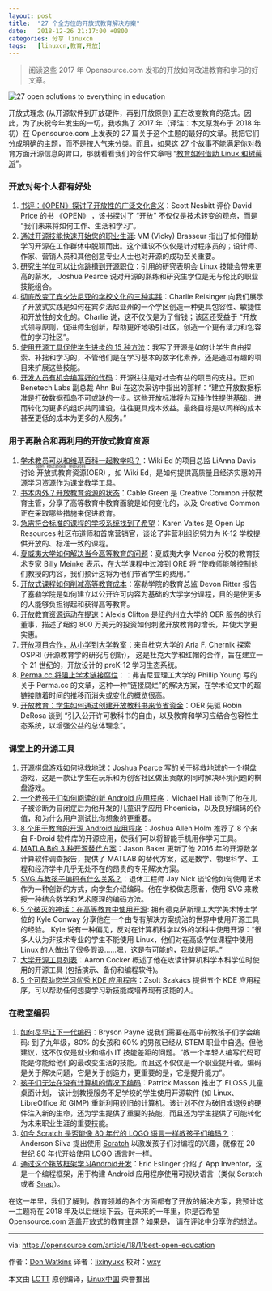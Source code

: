 ```yaml
---
layout: post
title:	"27 个全方位的开放式教育解决方案"
date:	2018-12-26 21:17:00 +0800 
categories:	分享 linuxcn 
tags:	[linuxcn,教育,开放]
---
```




> 
> 阅读这些 2017 年 Opensource.com 发布的开放如何改进教育和学习的好文章。
> 
> 
> 


![27 open solutions to everything in education](/Asserts/Images//attachment/album/201812/26/211736vbywyn5lbbnnn4ll.png)


开放式理念 (从开源软件到开放硬件，再到开放原则) 正在改变教育的范式。因此，为了庆祝今年发生的一切，我收集了 2017 年（译注：本文原发布于 2018 年初）在 Opensource.com 上发表的 27 篇关于这个主题的最好的文章。我把它们分成明确的主题，而不是按人气来分类。而且，如果这 27 个故事不能满足你对教育方面开源信息的胃口，那就看看我们的合作文章吧 “[教育如何借助 Linux 和树莓派](https://opensource.com/article/17/12/best-opensourcecom-linux-and-raspberry-pi-education)”。


### 开放对每个人都有好处


1. [书评：《OPEN》探讨了开放性的广泛文化含义](https://opensource.com/article/17/7/book-review-open)：Scott Nesbitt 评价 David Price 的书 《OPEN》 ，该书探讨了 “开放” 不仅仅是技术转变的观点，而是 “我们未来将如何工作、生活和学习”。
2. [通过开源技能快速开始您的职业生涯](https://opensource.com/article/17/8/jump-start-your-career): VM (Vicky) Brasseur 指出了如何借助学习开源在工作群体中脱颖而出。这个建议不仅仅是针对程序员的；设计师、作家、营销人员和其他创意专业人士也对开源的成功至关重要。
3. [研究生学位可以让你跳槽到开源职位](https://opensource.com/article/17/1/grad-school-open-source-academic-lab)：引用的研究表明会 Linux 技能会带来更高的薪水， Joshua Pearce 说对开源的熟练和研究生学位是无与伦比的职业技能组合。
4. [彻底改变了宾夕法尼亚的学校文化的三种实践](https://opensource.com/article/17/7/open-school-leadership)：Charlie Reisinger 向我们展示了开放式实践是如何在宾夕法尼亚州的一个学区创造一种更具包容性、敏捷性和开放性的文化的。Charlie 说，这不仅仅是为了省钱；该区还受益于 “开放式领导原则，促进师生创新，帮助更好地吸引社区，创造一个更有活力和包容性的学习社区”。
5. [使用开源工具促使学生进步的 15 种方法](https://opensource.com/article/17/7/empower-students-open-source-tools)：我写了开源是如何让学生自由探索、补拙和学习的，不管他们是在学习基本的数字化素养，还是通过有趣的项目来扩展这些技能。
6. [开发人员有机会编写好的代码](https://opensource.com/article/17/3/interview-anh-bui-benetech-labs)：开源往往是对社会有益的项目的支柱。正如 Benetech Labs 副总裁 Ahn Bui 在这次采访中指出的那样：“建立开放数据标准是打破数据孤岛不可或缺的一步。这些开放标准将为互操作性提供基础，进而转化为更多的组织共同建设，往往更具成本效益。最终目标是以同样的成本甚至更低的成本为更多的人服务。”


### 用于再融合和再利用的开放式教育资源


1. [学术教员可以和维基百科一起教学吗？](https://opensource.com/article/17/1/Wiki-Education-Foundation)：Wiki Ed 的项目总监 LiAnna Davis 讨论<ruby> 开放式教育资源 <rt>  open educational resources </rt></ruby> (OER) ，如 Wiki Ed，是如何提供高质量且经济实惠的开源学习资源作为课堂教学工具。
2. [书本内外？开放教育资源的状态](https://opensource.com/article/17/2/future-textbooks-cable-green-creative-commons)：Cable Green 是 Creative Common 开放教育主管，分享了高等教育中教育面貌是如何变化的，以及 Creative Common 正在采取哪些措施来促进教育。
3. [急需符合标准的课程的学校系统找到了希望](https://opensource.com/article/17/1/open-up-resources)：Karen Vaites 是 Open Up Resources 社区布道师和首席营销官，谈论了非营利组织努力为 K-12 学校提供开放的、标准一致的课程。
4. [夏威夷大学如何解决当今高等教育的问题](https://opensource.com/article/17/2/interview-education-billy-meinke)：夏威夷大学 Manoa 分校的教育技术专家 Billy Meinke 表示，在大学课程中过渡到 ORE 将 “使教师能够控制他们教授的内容，我们预计这将为他们节省学生的费用。”
5. [开放式课程如何削减高等教育成本](https://opensource.com/article/17/7/college-alternatives)：塞勒学院的教育总监 Devon Ritter 报告了塞勒学院是如何建立以公开许可内容为基础的大学学分课程，目的是使更多的人能够负担得起和获得高等教育。
6. [开放教育资源运动在提速](https://opensource.com/article/17/10/open-educational-resources-alexis-clifton)：Alexis Clifton 是纽约州立大学的 OER 服务的执行董事，描述了纽约 800 万美元的投资如何刺激开放教育的增长，并使大学更实惠。
7. [开放项目合作，从小学到大学教室](https://opensource.com/article/17/3/education-should-be-open-design)：来自杜克大学的 Aria F. Chernik 探索 OSPRI (开源教育学的研究与创新)， 这是杜克大学和红帽的合作，旨在建立一个 21 世纪的，开放设计的 preK-12 学习生态系统。
8. [Perma.cc 将阻止学术链接腐烂](https://opensource.com/article/17/9/stop-link-rot-permacc)：：弗吉尼亚理工大学的 Phillip Young 写的关于 Perma.cc 的文章，这种一种“链接腐烂”的解决方案，在学术论文中的超链接随着时间的推移而消失或变化的概览很高。
9. [开放教育：学生如何通过创建开放教科书来节省资金](https://opensource.com/article/17/11/creating-open-textbooks)：OER 先驱 Robin DeRosa 谈到 “引入公开许可教科书的自由，以及教育和学习应结合包容性生态系统，以增强公益的总体理念”。


### 课堂上的开源工具


1. [开源棋盘游戏如何拯救地球](https://opensource.com/article/17/7/save-planet-board-game)：Joshua Pearce 写的关于拯救地球的一个棋盘游戏，这是一款让学生在玩乐和为创客社区做出贡献的同时解决环境问题的棋盘游戏。
2. [一个教孩子们如何阅读的新 Android 应用程序](https://opensource.com/article/17/4/phoenicia-education-software)：Michael Hall 谈到了他在儿子被诊断为自闭症后为他开发的儿童识字应用 Phoenicia，以及良好编码的价值，和为什么用户测试比你想象的更重要。
3. [8 个用于教育的开源 Android 应用程序](https://opensource.com/article/17/8/8-open-source-android-apps-education)：Joshua Allen Holm 推荐了 8 个来自 F-Droid 软件库的开源应用，使我们可以将智能手机用作学习工具。
4. [MATLA B的 3 种开源替代方案](https://opensource.com/alternatives/matlab)：Jason Baker 更新了他 2016 年的开源数学计算软件调查报告，提供了 MATLAB 的替代方案，这是数学、物理科学、工程和经济学中几乎无处不在的昂贵的专用解决方案。
5. [SVG 与教孩子编码有什么关系？](https://opensource.com/article/17/5/coding-scalable-vector-graphics-make-steam)：退休工程师 Jay Nick 谈论他如何使用艺术作为一种创新的方式，向学生介绍编码。他在学校做志愿者，使用 SVG 来教授一种结合数学和艺术原理的编码方法。
6. [5 个破灭的神话：在高等教育中使用开源](https://opensource.com/article/17/5/how-linux-higher-education): 拥有德克萨斯理工大学美术博士学位的 Kyle Conway 分享他在一个由专有解决方案统治的世界中使用开源工具的经验。 Kyle 说有一种偏见，反对在计算机科学以外的学科中使用开源：“很多人认为非技术专业的学生不能使用 Linux，他们对在高级学位课程中使用 Linux 的人做出了很多假设……嗯，这是有可能的，我就是证明。”
7. [大学开源工具列表](https://opensource.com/article/17/6/open-source-tools-university-student)：Aaron Cocker 概述了他在攻读计算机科学本科学位时使用的开源工具 (包括演示、备份和编程软件)。
8. [5 个可帮助您学习优秀 KDE 应用程序](https://opensource.com/article/17/6/kde-education-software)：Zsolt Szakács 提供五个 KDE 应用程序，可以帮助任何想要学习新技能或培养现有技能的人。


### 在教室编码


1. [如何尽早让下一代编码](https://opensource.com/article/17/8/teach-kid-code-change-life)：Bryson Payne 说我们需要在高中前教孩子们学会编码: 到了九年级，80% 的女孩和 60% 的男孩已经从 STEM 职业中自选。但他建议，这不仅仅是就业和缩小 IT 技能差距的问题。“教一个年轻人编写代码可能是你能给他们的最改变生活的技能。而且这不仅仅是一个职业提升者。编码是关于解决问题，它是关于创造力，更重要的是，它是提升能力”。
2. [孩子们无法在没有计算机的情况下编码](https://opensource.com/article/17/9/floss-desktops-kids)：Patrick Masson 推出了 FLOSS 儿童桌面计划， 该计划教授服务不足学校的学生使用开源软件 (如 Linux、LibreOffice 和 GIMP) 重新利用较旧的计算机。该计划不仅为破旧或退役的硬件注入新的生命，还为学生提供了重要的技能，而且还为学生提供了可能转化为未来职业生涯的重要技能。
3. [如今 Scratch 是否能像 80 年代的 LOGO 语言一样教孩子们编码？](https://opensource.com/article/17/3/logo-scratch-teach-programming-kids)：Anderson Silva 提出使用 [Scratch](https://scratch.mit.edu/) 以激发孩子们对编程的兴趣，就像在 20 世纪 80 年代开始使用 LOGO 语言时一样。
4. [通过这个拖放框架学习Android开发](https://opensource.com/article/17/8/app-inventor-android-app-development)：Eric Eslinger 介绍了 App Inventor，这是一个编程框架，用于构建 Android 应用程序使用可视块语言（类似 Scratch 或者 [Snap](http://snap.berkeley.edu/)）。


在这一年里，我们了解到，教育领域的各个方面都有了开放的解决方案，我预计这一主题将在 2018 年及以后继续下去。在未来的一年里，你是否希望 Opensource.com 涵盖开放式的教育主题？如果是， 请在评论中分享你的想法。




---


via: <https://opensource.com/article/18/1/best-open-education>


作者：[Don Watkins](https://opensource.com/users/don-watkins) 译者：[lixinyuxx](https://github.com/lixinyuxx) 校对：[wxy](https://github.com/wxy)


本文由 [LCTT](https://github.com/LCTT/TranslateProject) 原创编译，[Linux中国](https://linux.cn/) 荣誉推出
